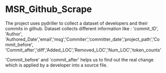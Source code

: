 # MSR_Github_Scrape
The project uses pydriller to collect a dataset of developers and their commits in github. Dataset collects different information like : 
'commit_ID', 'Author', 'Authored_Date','email','msg','Commiter','committer_date','project_path','Commit_before', 'Commit_after','diff','Added_LOC','Removed_LOC','Num_LOC','token_counts'

'Commit_before' and 'commit_after' helps us to find out the real change which is applied by a developer into a source file. 
